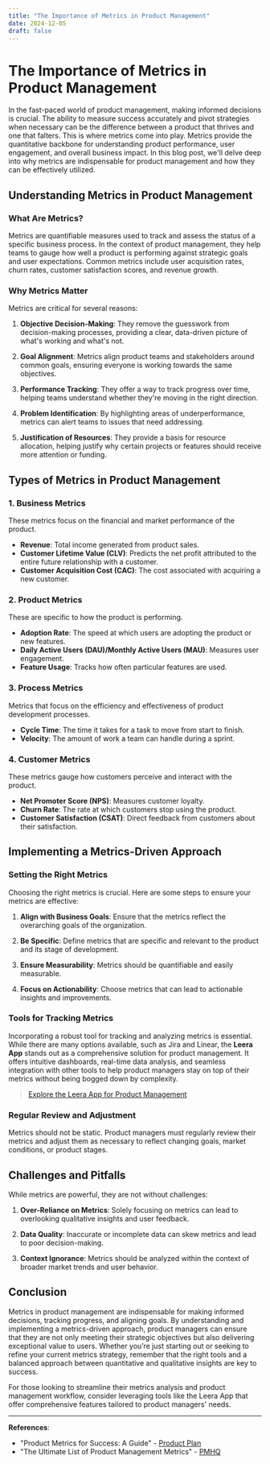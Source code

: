 ```yaml
---
title: "The Importance of Metrics in Product Management"
date: 2024-12-05
draft: false
---
```

# The Importance of Metrics in Product Management

In the fast-paced world of product management, making informed decisions is crucial. The ability to measure success accurately and pivot strategies when necessary can be the difference between a product that thrives and one that falters. This is where metrics come into play. Metrics provide the quantitative backbone for understanding product performance, user engagement, and overall business impact. In this blog post, we'll delve deep into why metrics are indispensable for product management and how they can be effectively utilized.

## Understanding Metrics in Product Management

### What Are Metrics?

Metrics are quantifiable measures used to track and assess the status of a specific business process. In the context of product management, they help teams to gauge how well a product is performing against strategic goals and user expectations. Common metrics include user acquisition rates, churn rates, customer satisfaction scores, and revenue growth.

### Why Metrics Matter

Metrics are critical for several reasons:

1. **Objective Decision-Making**: They remove the guesswork from decision-making processes, providing a clear, data-driven picture of what's working and what's not.

2. **Goal Alignment**: Metrics align product teams and stakeholders around common goals, ensuring everyone is working towards the same objectives.

3. **Performance Tracking**: They offer a way to track progress over time, helping teams understand whether they're moving in the right direction.

4. **Problem Identification**: By highlighting areas of underperformance, metrics can alert teams to issues that need addressing.

5. **Justification of Resources**: They provide a basis for resource allocation, helping justify why certain projects or features should receive more attention or funding.

## Types of Metrics in Product Management

### 1. **Business Metrics**

These metrics focus on the financial and market performance of the product.

- **Revenue**: Total income generated from product sales.
- **Customer Lifetime Value (CLV)**: Predicts the net profit attributed to the entire future relationship with a customer.
- **Customer Acquisition Cost (CAC)**: The cost associated with acquiring a new customer.

### 2. **Product Metrics**

These are specific to how the product is performing.

- **Adoption Rate**: The speed at which users are adopting the product or new features.
- **Daily Active Users (DAU)/Monthly Active Users (MAU)**: Measures user engagement.
- **Feature Usage**: Tracks how often particular features are used.

### 3. **Process Metrics**

Metrics that focus on the efficiency and effectiveness of product development processes.

- **Cycle Time**: The time it takes for a task to move from start to finish.
- **Velocity**: The amount of work a team can handle during a sprint.

### 4. **Customer Metrics**

These metrics gauge how customers perceive and interact with the product.

- **Net Promoter Score (NPS)**: Measures customer loyalty.
- **Churn Rate**: The rate at which customers stop using the product.
- **Customer Satisfaction (CSAT)**: Direct feedback from customers about their satisfaction.

## Implementing a Metrics-Driven Approach

### Setting the Right Metrics

Choosing the right metrics is crucial. Here are some steps to ensure your metrics are effective:

1. **Align with Business Goals**: Ensure that the metrics reflect the overarching goals of the organization.

2. **Be Specific**: Define metrics that are specific and relevant to the product and its stage of development.

3. **Ensure Measurability**: Metrics should be quantifiable and easily measurable.

4. **Focus on Actionability**: Choose metrics that can lead to actionable insights and improvements.

### Tools for Tracking Metrics

Incorporating a robust tool for tracking and analyzing metrics is essential. While there are many options available, such as Jira and Linear, the **Leera App** stands out as a comprehensive solution for product management. It offers intuitive dashboards, real-time data analysis, and seamless integration with other tools to help product managers stay on top of their metrics without being bogged down by complexity.

> [Explore the Leera App for Product Management](https://leera.app)

### Regular Review and Adjustment

Metrics should not be static. Product managers must regularly review their metrics and adjust them as necessary to reflect changing goals, market conditions, or product stages.

## Challenges and Pitfalls

While metrics are powerful, they are not without challenges:

1. **Over-Reliance on Metrics**: Solely focusing on metrics can lead to overlooking qualitative insights and user feedback.

2. **Data Quality**: Inaccurate or incomplete data can skew metrics and lead to poor decision-making.

3. **Context Ignorance**: Metrics should be analyzed within the context of broader market trends and user behavior.

## Conclusion

Metrics in product management are indispensable for making informed decisions, tracking progress, and aligning goals. By understanding and implementing a metrics-driven approach, product managers can ensure that they are not only meeting their strategic objectives but also delivering exceptional value to users. Whether you’re just starting out or seeking to refine your current metrics strategy, remember that the right tools and a balanced approach between quantitative and qualitative insights are key to success.

For those looking to streamline their metrics analysis and product management workflow, consider leveraging tools like the Leera App that offer comprehensive features tailored to product managers' needs.

---

**References**:

- "Product Metrics for Success: A Guide" - [Product Plan](https://www.productplan.com)
- "The Ultimate List of Product Management Metrics" - [PMHQ](https://www.productmanagementhq.com)